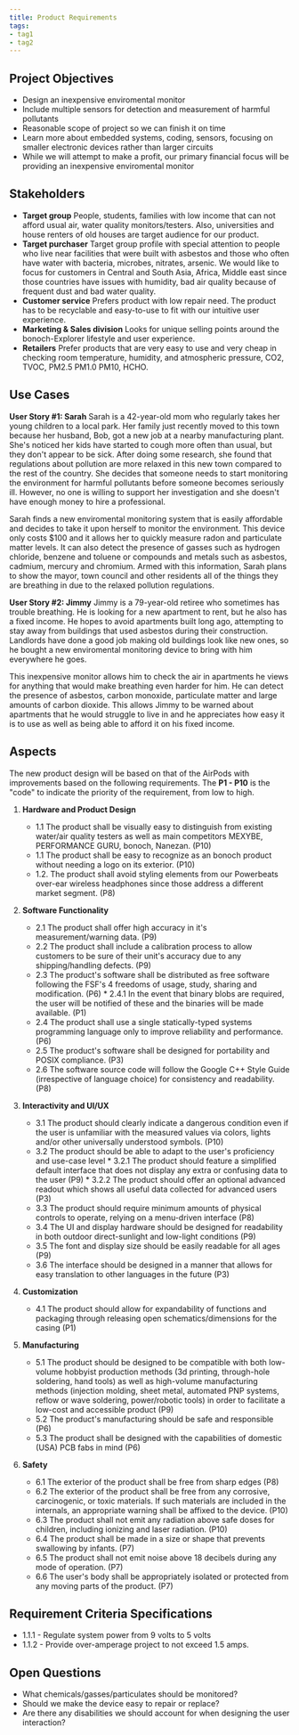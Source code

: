 ```yaml
---
title: Product Requirements
tags:
- tag1
- tag2
---
```


## Project Objectives
- Design an inexpensive enviromental monitor
- Include multiple sensors for detection and measurement of harmful pollutants
- Reasonable scope of project so we can finish it on time
- Learn more about embedded systems, coding, sensors, focusing on smaller electronic devices rather than larger circuits
- While we will attempt to make a profit, our primary financial focus will be providing an inexpensive enviromental monitor


## Stakeholders

- **Target group** People, students, families with low income that can not afford usual air, water quality monitors/testers. Also, universities and house renters of old houses are target audience for our product. 
- **Target purchaser** Target group profile with special attention to people who live near facilities that were built with asbestos and those who often have water with bacteria, microbes, nitrates, arsenic. We would like to focus for customers in Central and South Asia, Africa, Middle east since those countries have issues with humidity, bad air quality because of frequent dust and bad water quality.
- **Customer service** Prefers product with low repair need. The product has to be recyclable and easy-to-use  to fit with our intuitive user experience.
- **Marketing & Sales division** Looks for unique selling points around the bonoch-Explorer lifestyle and user experience.
- **Retailers** Prefer products that are very easy to use and very cheap in checking room temperature, humidity, and atmospheric pressure, CO2, TVOC, PM2.5 PM1.0 PM10, HCHO.


## Use Cases

**User Story #1: Sarah**
Sarah is a 42-year-old mom who regularly takes her young children to a local park. Her family just recently moved to this town because her husband, Bob, got a new job at a nearby manufacturing plant. She's noticed her kids have started to cough more often than usual, but they don't appear to be sick. After doing some research, she found that regulations about pollution are more relaxed in this new town compared to the rest of the country. She decides that someone needs to start monitoring the environment for harmful pollutants before someone becomes seriously ill. However, no one is willing to support her investigation and she doesn't have enough money to hire a professional.

Sarah finds a new enviromental monitoring system that is easily affordable and decides to take it upon herself to monitor the environment. This device only costs $100 and it allows her to quickly measure radon and particulate matter levels. It can also detect the presence of gasses such as hydrogen chloride, benzene and toluene or compounds and metals such as asbestos, cadmium, mercury and chromium. Armed with this information, Sarah plans to show the mayor, town council and other residents all of the things they are breathing in due to the relaxed pollution regulations.

**User Story #2: Jimmy**
Jimmy is a 79-year-old retiree who sometimes has trouble breathing. He is looking for a new apartment to rent, but he also has a fixed income. He hopes to avoid apartments built long ago, attempting to stay away from buildings that used asbestos during their construction. Landlords have done a good job making old buildings look like new ones, so he bought a new enviromental monitoring device to bring with him everywhere he goes.

This inexpensive monitor allows him to check the air in apartments he views for anything that would make breathing even harder for him. He can detect the presence of asbestos, carbon monoxide, particulate matter and large amounts of carbon dioxide. This allows Jimmy to be warned about apartments that he would struggle to live in and he appreciates how easy it is to use as well as being able to afford it on his fixed income.

## Aspects

The new product design will be based on that of the AirPods with improvements based on the following requirements. The **P1 - P10** is the "code" to indicate the priority of the requirement, from low to high.

1. **Hardware and Product Design**
      * 1.1 The product shall be visually easy to distinguish from existing water/air quality testers as well as main competitors MEXYBE, PERFORMANCE GURU, bonoch, Nanezan. (P10)
      * 1.1 The product shall be easy to recognize as an bonoch product without needing a logo on its exterior. (P10)
      * 1.2. The product shall avoid styling elements from our Powerbeats over-ear wireless headphones since those address a different market segment. (P8)
  
2. **Software Functionality**
      * 2.1 The product shall offer high accuracy in it's measurement/warning data. (P9)
      * 2.2 The product shall include a calibration process to allow customers to be sure of their unit's accuracy due to any shipping/handling defects. (P9)
      * 2.3 The product's software shall be distributed as free software following the FSF's 4 freedoms of usage, study, sharing and modification. (P6)
            * 2.4.1 In the event that binary blobs are required, the user will be notified of these and the binaries will be made available. (P1)
      * 2.4 The product shall use a single statically-typed systems programming language only to improve reliability and performance. (P6)
      * 2.5 The product's software shall be designed for portability and POSIX compliance. (P3)
      * 2.6 The software source code will follow the Google C++ Style Guide (irrespective of language choice) for consistency and readability. (P8)

3. **Interactivity and UI/UX**
      * 3.1 The product should clearly indicate a dangerous condition even if the user is unfamiliar with the measured values via colors, lights and/or other universally understood symbols. (P10)
      * 3.2 The product should be able to adapt to the user's proficiency and use-case level
            * 3.2.1 The product should feature a simplified default interface that does not display any extra or confusing data to the user (P9)
            * 3.2.2 The product should offer an optional advanced readout which shows all useful data collected for advanced users (P3)
      * 3.3 The product should require minimum amounts of physical controls to operate, relying on a menu-driven interface (P8)
      * 3.4 The UI and display hardware should be designed for readability in both outdoor direct-sunlight and low-light conditions (P9)
      * 3.5 The font and display size should be easily readable for all ages (P9)
      * 3.6 The interface should be designed in a manner that allows for easy translation to other languages in the future (P3)

4. **Customization**
      * 4.1 The product should allow for expandability of functions and packaging through releasing open schematics/dimensions for the casing (P1)

5. **Manufacturing**
      * 5.1 The product should be designed to be compatible with both low-volume hobbyist production methods (3d printing, through-hole soldering, hand tools) as well as high-volume manufacturing methods (injection molding, sheet metal, automated PNP systems, reflow or wave soldering, power/robotic tools) in order to facilitate a low-cost and accessible product (P9)
      * 5.2 The product's manufacturing should be safe and responsible (P6)
      * 5.3 The product shall be designed with the capabilities of domestic (USA) PCB fabs in mind (P6)
      
6. **Safety**
      * 6.1 The exterior of the product shall be free from sharp edges (P8)
      * 6.2 The exterior of the product shall be free from any corrosive, carcinogenic, or toxic materials. If such materials are included in the internals, an appropriate warning shall be affixed to the device. (P10)
      * 6.3 The product shall not emit any radiation above safe doses for children, including ionizing and laser radiation. (P10)
      * 6.4 The product shall be made in a size or shape that prevents swallowing by infants. (P7)
      * 6.5 The product shall not emit noise above 18 decibels during any mode of operation. (P7)
      * 6.6 The user's body shall be appropriately isolated or protected from any moving parts of the product. (P7)

## Requirement Criteria Specifications

* 1.1.1 - Regulate system power from 9 volts to 5 volts
* 1.1.2 - Provide over-amperage project to not exceed 1.5 amps.

## Open Questions

* What chemicals/gasses/particulates should be monitored?
* Should we make the device easy to repair or replace?
* Are there any disabilities we should account for when designing the user interaction?